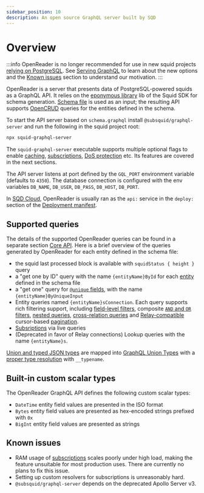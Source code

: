 ```yaml
---
sidebar_position: 10
description: An open source GraphQL server built by SQD
---
```


# Overview

:::info
OpenReader is no longer recommended for use in new squid projects [relying on PostgreSQL](/sdk/resources/persisting-data/typeorm). See [Serving GraphQL](/sdk/resources/serving-graphql) to learn about the new options and the [Known issues](#known-issues) section to understand our motivation.
:::

OpenReader is a server that presents data of PostgreSQL-powered squids as a GraphQL API. It relies on the [eponymous library](https://github.com/subsquid/squid-sdk/tree/master/graphql/openreader) lib of the Squid SDK for schema generation. [Schema file](/sdk/reference/schema-file) is used as an input; the resulting API supports [OpenCRUD](https://www.opencrud.org/) queries for the entities defined in the schema.

To start the API server based on `schema.graphql` install `@subsquid/graphql-server` and run the following in the squid project root:
```bash
npx squid-graphql-server
```
The `squid-graphql-server` executable supports multiple optional flags to enable [caching](/sdk/reference/openreader-server/configuration/caching), [subscriptions](/sdk/reference/openreader-server/configuration/subscriptions), [DoS protection](/sdk/reference/openreader-server/configuration/dos-protection) etc. Its features are covered in the next sections.

The API server listens at port defined by the `GQL_PORT` environment variable (defaults to `4350`). The database connection is configured with the env variables `DB_NAME`, `DB_USER`, `DB_PASS`, `DB_HOST`, `DB_PORT`.

In [SQD Cloud](/cloud), OpenReader is usually ran as the `api:` service in the `deploy:` section of the [Deployment manifest](/cloud/reference/manifest).

## Supported queries

The details of the supported OpenReader queries can be found in a separate section [Core API](/sdk/reference/openreader-server/api). Here is a brief overview of the queries generated by OpenReader for each entity defined in the schema file:

- the squid last processed block is available with `squidStatus { height }` query 
- a "get one by ID" query with the name `{entityName}ById` for each [entity](/sdk/reference/schema-file/entities) defined in the schema file
- a "get one" query for [`@unique` fields](/sdk/reference/schema-file/indexes-and-constraints), with the name `{entityName}ByUniqueInput`
- Entity queries named `{entityName}sConnection`. Each query supports rich filtering support, including [field-level filters](/sdk/reference/openreader-server/api/queries), composite [`AND` and `OR` filters](/sdk/reference/openreader-server/api/and-or-filters), [nested queries](/sdk/reference/openreader-server/api/nested-field-queries), [cross-relation queries](/sdk/reference/openreader-server/api/cross-relation-field-queries) and [Relay-compatible](https://relay.dev/graphql/connections.htm) cursor-based [pagination](/sdk/reference/openreader-server/api/paginate-query-results).
- [Subsriptions](/sdk/reference/openreader-server/configuration/subscriptions) via live queries
- (Deprecated in favor of Relay connections) Lookup queries with the name `{entityName}s`. 

[Union and typed JSON types](/sdk/reference/schema-file/unions-and-typed-json) are mapped into [GraphQL Union Types](https://graphql.org/learn/schema/#union-types) with a [proper type resolution](/sdk/reference/openreader-server/api/resolve-union-types-interfaces) with `__typename`.

## Built-in custom scalar types

The OpenReader GraphQL API defines the following custom scalar types:

- `DateTime` entity field values are presented in the ISO format
- `Bytes` entity field values are presented as hex-encoded strings prefixed with `0x`
- `BigInt` entity field values are presented as strings

## Known issues

- RAM usage of [subscriptions](/sdk/reference/openreader-server/configuration/subscriptions) scales poorly under high load, making the feature unsuitable for most production uses. There are currently no plans to fix this issue.
- Setting up custom resolvers for subscriptions is unreasonably hard.
- `@subsquid/graphql-server` depends on the deprecated Apollo Server v3.
